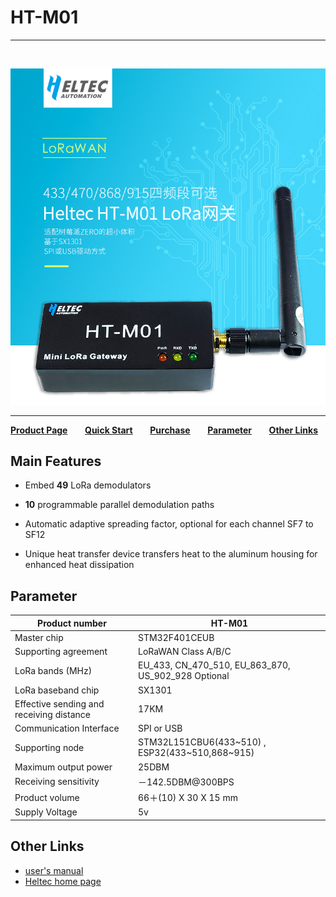 # HT-M01
***
&nbsp;

<img src="img/products/lora/lora_gateway/ht-m01/01.jpg">



* * *

**[Product Page](http://www.heltec.cn/project/wifi-lora-32/)**&nbsp;&nbsp;&nbsp;&nbsp;&nbsp;&nbsp; **[Quick Start](http://www.heltec.cn/download/HT-M01%20documents%20package.zip)**&nbsp;&nbsp;&nbsp;&nbsp;&nbsp;&nbsp; **[Purchase](https://item.taobao.com/item.htm?spm=2013.1.20141003.10.4d827a0ehvHhoH&scm=1007.10011.70203.100200300000001&id=565546248458&pvid=6127b967-6958-4c2b-8914-cad58b3632b1)**&nbsp;&nbsp;&nbsp;&nbsp;&nbsp;&nbsp; **[Parameter](#Parameter)**&nbsp;&nbsp;&nbsp;&nbsp;&nbsp;&nbsp; **[Other Links](#Other-Links)**



## Main Features

 - Embed **49** LoRa demodulators	

 - **10** programmable parallel demodulation paths

 - Automatic adaptive spreading factor, optional for each channel SF7 to SF12

 - Unique heat transfer device transfers heat to the aluminum housing for enhanced heat dissipation

   

 ## Parameter



| Product number                           | HT-M01                                              |
| ---------------------------------------- | --------------------------------------------------- |
| Master chip                              | STM32F401CEUB                                       |
| Supporting agreement                     | LoRaWAN Class A/B/C                                 |
| LoRa bands (MHz)                         | EU_433, CN_470_510, EU_863_870, US_902_928 Optional |
| LoRa baseband chip                       | SX1301                                              |
| Effective sending and receiving distance | 17KM                                                |
| Communication Interface                  | SPI or USB                                          |
| Supporting node                          | STM32L151CBU6(433~510) , ESP32(433~510,868~915)     |
| Maximum output power                     | 25DBM                                               |
| Receiving sensitivity                    | －142.5DBM@300BPS                                   |
| Product volume                           | 66＋(10) X 30 X 15 mm                               |
| Supply Voltage                           | 5v                                                  |






## Other Links

-  [user's manual](http://www.heltec.cn/download/HT-M01%20documents%20package.zip)
-  [Heltec home page](http://www.heltec.cn/?lang=en)